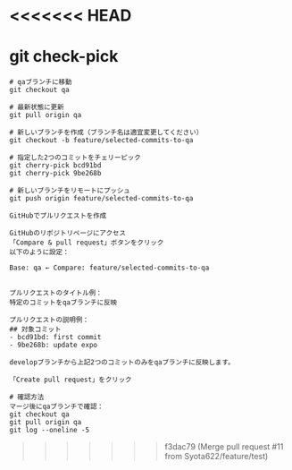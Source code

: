 <<<<<<< HEAD
=======
# git check-pick

```log
# qaブランチに移動
git checkout qa

# 最新状態に更新
git pull origin qa

# 新しいブランチを作成（ブランチ名は適宜変更してください）
git checkout -b feature/selected-commits-to-qa

# 指定した2つのコミットをチェリーピック
git cherry-pick bcd91bd
git cherry-pick 9be268b

# 新しいブランチをリモートにプッシュ
git push origin feature/selected-commits-to-qa

GitHubでプルリクエストを作成

GitHubのリポジトリページにアクセス
「Compare & pull request」ボタンをクリック
以下のように設定：

Base: qa ← Compare: feature/selected-commits-to-qa


プルリクエストのタイトル例：
特定のコミットをqaブランチに反映

プルリクエストの説明例：
## 対象コミット
- bcd91bd: first commit
- 9be268b: update expo

developブランチから上記2つのコミットのみをqaブランチに反映します。

「Create pull request」をクリック

# 確認方法
マージ後にqaブランチで確認：
git checkout qa
git pull origin qa
git log --oneline -5
```
>>>>>>> f3dac79 (Merge pull request #11 from Syota622/feature/test)
